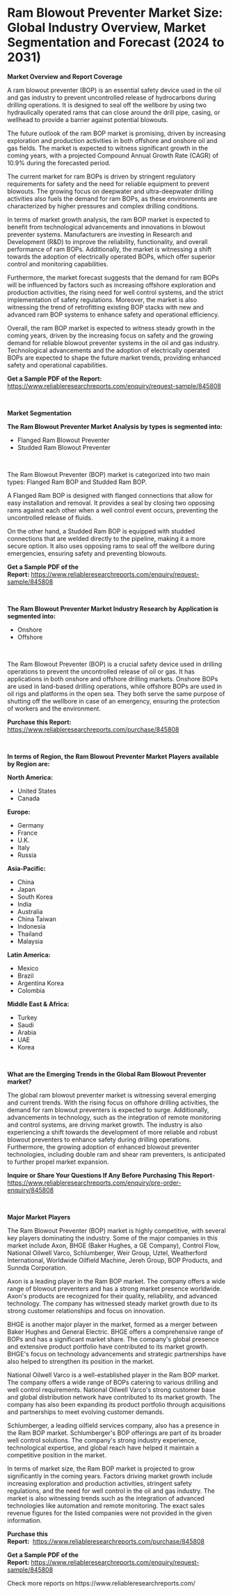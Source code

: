 <p><h1>Ram Blowout Preventer Market Size: Global Industry Overview, Market Segmentation and Forecast (2024 to 2031)</h1></p><p><strong>Market Overview and Report Coverage</strong></p>
<p><p>A ram blowout preventer (BOP) is an essential safety device used in the oil and gas industry to prevent uncontrolled release of hydrocarbons during drilling operations. It is designed to seal off the wellbore by using two hydraulically operated rams that can close around the drill pipe, casing, or wellhead to provide a barrier against potential blowouts.</p><p>The future outlook of the ram BOP market is promising, driven by increasing exploration and production activities in both offshore and onshore oil and gas fields. The market is expected to witness significant growth in the coming years, with a projected Compound Annual Growth Rate (CAGR) of 10.9% during the forecasted period. </p><p>The current market for ram BOPs is driven by stringent regulatory requirements for safety and the need for reliable equipment to prevent blowouts. The growing focus on deepwater and ultra-deepwater drilling activities also fuels the demand for ram BOPs, as these environments are characterized by higher pressures and complex drilling conditions.</p><p>In terms of market growth analysis, the ram BOP market is expected to benefit from technological advancements and innovations in blowout preventer systems. Manufacturers are investing in Research and Development (R&D) to improve the reliability, functionality, and overall performance of ram BOPs. Additionally, the market is witnessing a shift towards the adoption of electrically operated BOPs, which offer superior control and monitoring capabilities.</p><p>Furthermore, the market forecast suggests that the demand for ram BOPs will be influenced by factors such as increasing offshore exploration and production activities, the rising need for well control systems, and the strict implementation of safety regulations. Moreover, the market is also witnessing the trend of retrofitting existing BOP stacks with new and advanced ram BOP systems to enhance safety and operational efficiency.</p><p>Overall, the ram BOP market is expected to witness steady growth in the coming years, driven by the increasing focus on safety and the growing demand for reliable blowout preventer systems in the oil and gas industry. Technological advancements and the adoption of electrically operated BOPs are expected to shape the future market trends, providing enhanced safety and operational capabilities.</p></p>
<p><strong>Get a Sample PDF of the Report:</strong> <a href="https://www.reliableresearchreports.com/enquiry/request-sample/845808">https://www.reliableresearchreports.com/enquiry/request-sample/845808</a></p>
<p>&nbsp;</p>
<p><strong>Market Segmentation</strong></p>
<p><strong>The Ram Blowout Preventer Market Analysis by types is segmented into:</strong></p>
<p><ul><li>Flanged Ram Blowout Preventer</li><li>Studded Ram Blowout Preventer</li></ul></p>
<p>&nbsp;</p>
<p><p>The Ram Blowout Preventer (BOP) market is categorized into two main types: Flanged Ram BOP and Studded Ram BOP. </p><p>A Flanged Ram BOP is designed with flanged connections that allow for easy installation and removal. It provides a seal by closing two opposing rams against each other when a well control event occurs, preventing the uncontrolled release of fluids.</p><p>On the other hand, a Studded Ram BOP is equipped with studded connections that are welded directly to the pipeline, making it a more secure option. It also uses opposing rams to seal off the wellbore during emergencies, ensuring safety and preventing blowouts.</p></p>
<p><strong>Get a Sample PDF of the Report:</strong>&nbsp;<a href="https://www.reliableresearchreports.com/enquiry/request-sample/845808">https://www.reliableresearchreports.com/enquiry/request-sample/845808</a></p>
<p>&nbsp;</p>
<p><strong>The Ram Blowout Preventer Market Industry Research by Application is segmented into:</strong></p>
<p><ul><li>Onshore</li><li>Offshore</li></ul></p>
<p>&nbsp;</p>
<p><p>The Ram Blowout Preventer (BOP) is a crucial safety device used in drilling operations to prevent the uncontrolled release of oil or gas. It has applications in both onshore and offshore drilling markets. Onshore BOPs are used in land-based drilling operations, while offshore BOPs are used in oil rigs and platforms in the open sea. They both serve the same purpose of shutting off the wellbore in case of an emergency, ensuring the protection of workers and the environment.</p></p>
<p><strong>Purchase this Report:</strong>&nbsp; <a href="https://www.reliableresearchreports.com/purchase/845808">https://www.reliableresearchreports.com/purchase/845808</a></p>
<p>&nbsp;</p>
<p><strong>In terms of Region, the Ram Blowout Preventer Market Players available by Region are:</strong></p>
<p>
    <p> <strong> North America: </strong>
        <ul>
            <li>United States</li>
            <li>Canada</li>
        </ul>
        </p> 
    <p> <strong> Europe: </strong>
        <ul>
            <li>Germany</li>
            <li>France</li>
            <li>U.K.</li>
            <li>Italy</li>
            <li>Russia</li>
        </ul>
        </p> 
    <p> <strong> Asia-Pacific: </strong>
        <ul>
            <li>China</li>
            <li>Japan</li>
            <li>South Korea</li>
            <li>India</li>
            <li>Australia</li>
            <li>China Taiwan</li>
            <li>Indonesia</li>
            <li>Thailand</li>
            <li>Malaysia</li>
        </ul>
        </p> 
    <p> <strong> Latin America: </strong>
        <ul>
            <li>Mexico</li>
            <li>Brazil</li>
            <li>Argentina Korea</li>
            <li>Colombia</li>
        </ul>
        </p> 
    <p> <strong> Middle East & Africa: </strong>
        <ul>
            <li>Turkey</li>
            <li>Saudi</li>
            <li>Arabia</li>
            <li>UAE</li>
            <li>Korea</li>
        </ul>
    </p>
    </p>
<p>&nbsp;</p>
<p><strong>What are the Emerging Trends in the Global Ram Blowout Preventer market?</strong></p>
<p><p>The global ram blowout preventer market is witnessing several emerging and current trends. With the rising focus on offshore drilling activities, the demand for ram blowout preventers is expected to surge. Additionally, advancements in technology, such as the integration of remote monitoring and control systems, are driving market growth. The industry is also experiencing a shift towards the development of more reliable and robust blowout preventers to enhance safety during drilling operations. Furthermore, the growing adoption of enhanced blowout preventer technologies, including double ram and shear ram preventers, is anticipated to further propel market expansion.</p></p>
<p><strong>Inquire or Share Your Questions If Any Before Purchasing This Report</strong>- <a href="https://www.reliableresearchreports.com/enquiry/pre-order-enquiry/845808">https://www.reliableresearchreports.com/enquiry/pre-order-enquiry/845808</a></p>
<p>&nbsp;</p>
<p><strong>Major Market Players</strong></p>
<p><p>The Ram Blowout Preventer (BOP) market is highly competitive, with several key players dominating the industry. Some of the major companies in this market include Axon, BHGE (Baker Hughes, a GE Company), Control Flow, National Oilwell Varco, Schlumberger, Weir Group, Uztel, Weatherford International, Worldwide Oilfield Machine, Jereh Group, BOP Products, and Sunnda Corporation.</p><p>Axon is a leading player in the Ram BOP market. The company offers a wide range of blowout preventers and has a strong market presence worldwide. Axon's products are recognized for their quality, reliability, and advanced technology. The company has witnessed steady market growth due to its strong customer relationships and focus on innovation.</p><p>BHGE is another major player in the market, formed as a merger between Baker Hughes and General Electric. BHGE offers a comprehensive range of BOPs and has a significant market share. The company's global presence and extensive product portfolio have contributed to its market growth. BHGE's focus on technology advancements and strategic partnerships have also helped to strengthen its position in the market.</p><p>National Oilwell Varco is a well-established player in the Ram BOP market. The company offers a wide range of BOPs catering to various drilling and well control requirements. National Oilwell Varco's strong customer base and global distribution network have contributed to its market growth. The company has also been expanding its product portfolio through acquisitions and partnerships to meet evolving customer demands.</p><p>Schlumberger, a leading oilfield services company, also has a presence in the Ram BOP market. Schlumberger's BOP offerings are part of its broader well control solutions. The company's strong industry experience, technological expertise, and global reach have helped it maintain a competitive position in the market.</p><p>In terms of market size, the Ram BOP market is projected to grow significantly in the coming years. Factors driving market growth include increasing exploration and production activities, stringent safety regulations, and the need for well control in the oil and gas industry. The market is also witnessing trends such as the integration of advanced technologies like automation and remote monitoring. The exact sales revenue figures for the listed companies were not provided in the given information.</p></p>
<p><strong>Purchase this Report:</strong>&nbsp;&nbsp;<a href="https://www.reliableresearchreports.com/purchase/845808">https://www.reliableresearchreports.com/purchase/845808</a></p>
<p></p>
<p><strong>Get a Sample PDF of the Report:</strong>&nbsp;<a href="https://www.reliableresearchreports.com/enquiry/request-sample/845808">https://www.reliableresearchreports.com/enquiry/request-sample/845808</a></p>
<p>Check more reports on https://www.reliableresearchreports.com/</p>